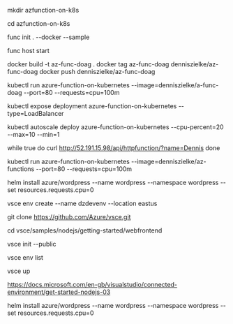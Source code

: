 mkdir azfunction-on-k8s

cd azfunction-on-k8s

func init . --docker --sample

func host start

docker build -t az-func-doag .
docker tag az-func-doag denniszielke/az-func-doag
docker push denniszielke/az-func-doag

kubectl run azure-function-on-kubernetes --image=denniszielke/a-func-doag --port=80 --requests=cpu=100m

kubectl expose deployment azure-function-on-kubernetes --type=LoadBalancer

kubectl autoscale deploy azure-function-on-kubernetes --cpu-percent=20 --max=10 --min=1

while true
do
curl http://52.191.15.98/api/httpfunction/?name=Dennis
done

kubectl run azure-function-on-kubernetes --image=denniszielke/az-functions --port=80 --requests=cpu=100m

helm install azure/wordpress --name wordpress --namespace wordpress --set resources.requests.cpu=0


vsce env create --name dzdevenv --location eastus

git clone https://github.com/Azure/vsce.git

cd vsce/samples/nodejs/getting-started/webfrontend

vsce init --public

vsce env list

vsce up

https://docs.microsoft.com/en-gb/visualstudio/connected-environment/get-started-nodejs-03

helm install azure/wordpress --name wordpress --namespace wordpress --set resources.requests.cpu=0
